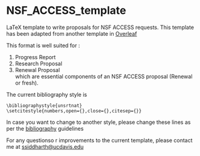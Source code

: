 # NSF_ACCESS_template

LaTeX template to write proposals for NSF ACCESS requests. This template has been adapted from another template in [Overleaf](https://www.overleaf.com/latex/templates/nsf-proposal-template/xchskvnnkrnm)

This format is well suited for : 
1. Progress Report
2. Research Proposal
3. Renewal Proposal <br>
which are essential components of an NSF ACCESS proposal (Renewal or fresh). 

The current bibliography style is 
````
\bibliographystyle{unsrtnat}
\setcitestyle{numbers,open={},close={},citesep={}}
````
In case you want to change to another style, please change these lines as per the [bibliography](https://www.overleaf.com/learn/latex/Bibliography_management_in_LaTeX#Introduction) guidelines

For any questionso r improvements to the current template, please contact me at [ssiddharth@ucdavis.edu](mailto:ssiddharth@ucdavis.edu?subject=Test)

